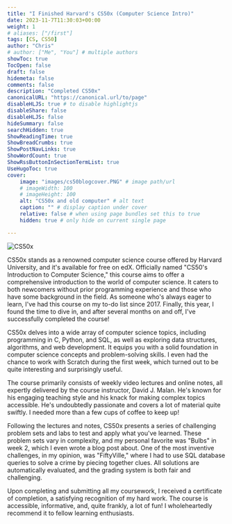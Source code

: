 ```yaml
---
title: "I Finished Harvard's CS50x (Computer Science Intro)"
date: 2023-11-7T11:30:03+00:00
weight: 1
# aliases: ["/first"]
tags: [CS, CS50]
author: "Chris"
# author: ["Me", "You"] # multiple authors
showToc: true
TocOpen: false
draft: false
hidemeta: false
comments: false
description: "Completed CS50x"
canonicalURL: "https://canonical.url/to/page"
disableHLJS: true # to disable highlightjs
disableShare: false
disableHLJS: false
hideSummary: false
searchHidden: true
ShowReadingTime: true
ShowBreadCrumbs: true
ShowPostNavLinks: true
ShowWordCount: true
ShowRssButtonInSectionTermList: true
UseHugoToc: true
cover:
    image: "images/cs50blogcover.PNG" # image path/url
    # imageWidth: 100
    # imageHeight: 100
    alt: "CS50x and old computer" # alt text
    caption: "" # display caption under cover
    relative: false # when using page bundles set this to true
    hidden: true # only hide on current single page

---
```


![CS50x](../../images/CS50xpng.png)

CS50x stands as a renowned computer science course offered by Harvard University, and it's available for free on edX. Officially named "CS50's Introduction to Computer Science," this course aims to offer a comprehensive introduction to the world of computer science. It caters to both newcomers without prior programming experience and those who have some background in the field. As someone who's always eager to learn, I've had this course on my to-do list since 2017. Finally, this year, I found the time to dive in, and after several months on and off, I've successfully completed the course!

CS50x delves into a wide array of computer science topics, including programming in C, Python, and SQL, as well as exploring data structures, algorithms, and web development. It equips you with a solid foundation in computer science concepts and problem-solving skills. I even had the chance to work with Scratch during the first week, which turned out to be quite interesting and surprisingly useful.

The course primarily consists of weekly video lectures and online notes, all expertly delivered by the course instructor, David J. Malan. He's known for his engaging teaching style and his knack for making complex topics accessible. He's undoubtedly passionate and covers a lot of material quite swiftly. I needed more than a few cups of coffee to keep up!

Following the lectures and notes, CS50x presents a series of challenging problem sets and labs to test and apply what you've learned. These problem sets vary in complexity, and my personal favorite was "Bulbs" in week 2, which I even wrote a blog post about. One of the most inventive challenges, in my opinion, was "FiftyVille," where I had to use SQL database queries to solve a crime by piecing together clues. All solutions are automatically evaluated, and the grading system is both fair and challenging.

Upon completing and submitting all my coursework, I received a certificate of completion, a satisfying recognition of my hard work. The course is accessible, informative, and, quite frankly, a lot of fun! I wholeheartedly recommend it to fellow learning enthusiasts.


